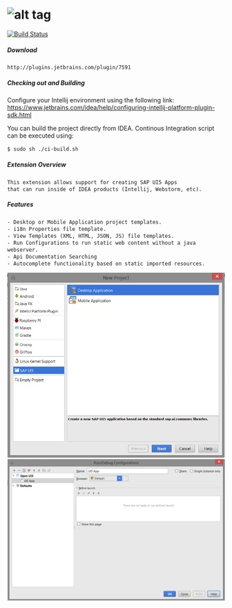 ![alt tag](http://sap.github.io/openui5/images/OpenUI5_new_big_side.png)
======
[![Build Status](https://travis-ci.org/asebak/ui5-intellij-plugin.svg?branch=master)](https://travis-ci.org/asebak/ui5-intellij-plugin)

##### Download
```
http://plugins.jetbrains.com/plugin/7591
```

##### Checking out and Building

Configure your Intellij environment using the following link:  https://www.jetbrains.com/idea/help/configuring-intellij-platform-plugin-sdk.html

You can build the project directly from IDEA.  Continous Integration script can be executed using:
```sh
$ sudo sh ./ci-build.sh
```

##### Extension Overview
```
This extension allows support for creating SAP UI5 Apps
that can run inside of IDEA products (Intellij, Webstorm, etc).
```

##### Features
```
- Desktop or Mobile Application project templates.
- i18n Properties file template.
- View Templates (XML, HTML, JSON, JS) file templates.
- Run Configurations to run static web content without a java webserver.
- Api Documentation Searching
- Autocomplete functionality based on static imported resources.
```
![ScreenShot](https://raw.githubusercontent.com/asebak/UI5-IntelliJ-Plugin/master/Resources/diagrams/ui5app.png)
![ScreenShot](https://raw.githubusercontent.com/asebak/UI5-IntelliJ-Plugin/master/Resources/diagrams/ui5config.png)
